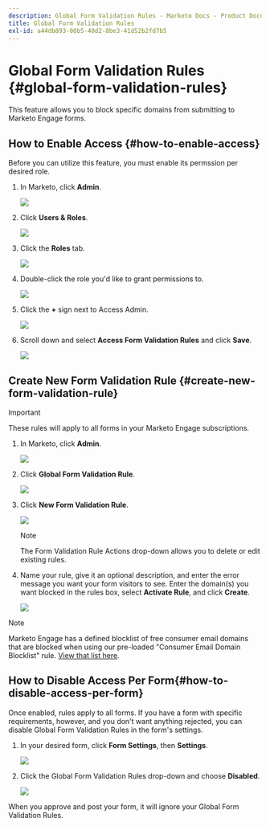 ```yaml
---
description: Global Form Validation Rules - Marketo Docs - Product Documentation
title: Global Form Validation Rules
exl-id: a44db893-00b5-40d2-8be3-41d52b2fd7b5
---
```

# Global Form Validation Rules {#global-form-validation-rules}

This feature allows you to block specific domains from submitting to Marketo Engage forms.

## How to Enable Access {#how-to-enable-access}

Before you can utilize this feature, you must enable its permssion per desired role.

1. In Marketo, click **Admin**.

   ![](assets/global-form-validation-rules-1.png)

1. Click **Users & Roles**.

   ![](assets/global-form-validation-rules-2.png)

1. Click the **Roles** tab.

   ![](assets/global-form-validation-rules-3.png)

1. Double-click the role you'd like to grant permissions to.

   ![](assets/global-form-validation-rules-4.png)

1. Click the **+** sign next to Access Admin.

   ![](assets/global-form-validation-rules-5.png)

1. Scroll down and select **Access Form Validation Rules** and click **Save**.

   ![](assets/global-form-validation-rules-6.png)

## Create New Form Validation Rule {#create-new-form-validation-rule}

>[!IMPORTANT]
>
>These rules will apply to all forms in your Marketo Engage subscriptions.

1. In Marketo, click **Admin**.

   ![](assets/global-form-validation-rules-7.png)

1. Click **Global Form Validation Rule**.

   ![](assets/global-form-validation-rules-8.png)

1. Click **New Form Validation Rule**.

   ![](assets/global-form-validation-rules-9.png)

   >[!NOTE]
   >
   >The Form Validation Rule Actions drop-down allows you to delete or edit existing rules.

1. Name your rule, give it an optional description, and enter the error message you want your form visitors to see. Enter the domain(s) you want blocked in the rules box, select **Activate Rule**, and click **Create**.

   ![](assets/global-form-validation-rules-10.png)

>[!NOTE]
>
>Marketo Engage has a defined blocklist of free consumer email domains that are blocked when using our pre-loaded "Consumer Email Domain Blocklist" rule. [View that list here](/help/marketo/product-docs/administration/settings/assets/freemaildomains_2023.csv).

## How to Disable Access Per Form{#how-to-disable-access-per-form}

Once enabled, rules apply to all forms. If you have a form with specific requirements, however, and you don't want anything rejected, you can disable Global Form Validation Rules in the form's settings.

1. In your desired form, click **Form Settings**, then **Settings**.

   ![](assets/global-form-validation-rules-11.png)

1. Click the Global Form Validation Rules drop-down and choose **Disabled**.

   ![](assets/global-form-validation-rules-12.png)

When you approve and post your form, it will ignore your Global Form Validation Rules.
